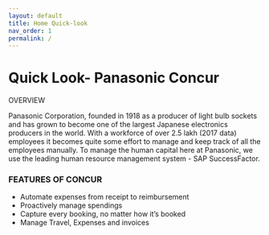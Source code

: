 ```yaml
---
layout: default
title: Home Quick-look
nav_order: 1
permalink: /
---
```


# Quick Look- Panasonic Concur

OVERVIEW

Panasonic Corporation, founded in 1918 as a producer of light bulb sockets and has grown to become one of the largest Japanese electronics producers in the world. With a workforce of over 2.5 lakh (2017 data) employees it becomes quite some effort to manage and keep track of all the employees manually.
To manage the human capital here at Panasonic, we use the leading human resource management system - SAP SuccessFactor.

### **FEATURES OF CONCUR**
+ Automate expenses from receipt to reimbursement
+ Proactively manage spendings
+ Capture every booking, no matter how it’s booked
+ Manage Travel, Expenses and invoices